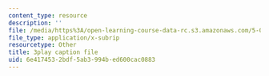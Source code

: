 ```yaml
---
content_type: resource
description: ''
file: /media/https%3A/open-learning-course-data-rc.s3.amazonaws.com/5-07sc-biological-chemistry-i-fall-2013/6e4174532bdf5ab3994bed600cac0883_ZS5vxMILXPg.vtt
file_type: application/x-subrip
resourcetype: Other
title: 3play caption file
uid: 6e417453-2bdf-5ab3-994b-ed600cac0883
---
```

